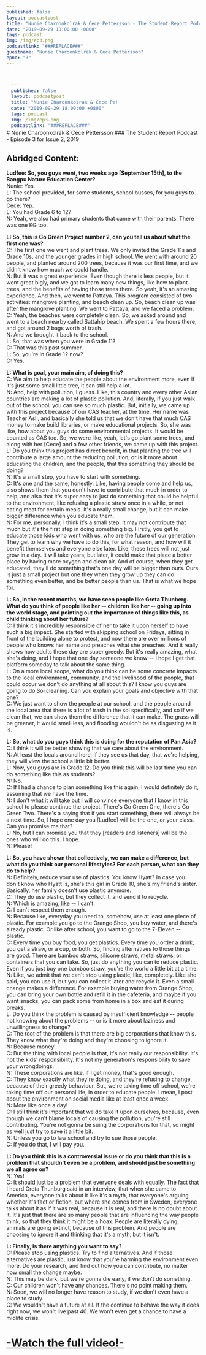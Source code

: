 ```yaml
---
published: false
layout: podcastpost
title: "Nunie Charoonkolrak & Cece Pettersson - The Student Report Podcast EP.3"
date: "2019-09-29 18:00:00 +0800"
tags: podcast
img: /img/ep3.png
podcastlink: "###REPLACE###"
guestname: "Nunie Charoonkolrak & Cece Pettersson"
epno: "3"
---
```

<div class="viddiv"><iframe class="podcastvid" src="###REPLACE###" frameborder="0" allow="accelerometer; autoplay; encrypted-media; gyroscope; picture-in-picture" allowfullscreen></iframe></div>
# Nunie Charoonkolrak & Cece Pettersson
### The Student Report Podcast - Episode 3
for Issue 2, 2019

Abridged Content:
------
**Ludfee: So, you guys went, two weeks ago [September 15th], to the Bangpu Nature Education Center?**
<br>Nunie: Yes.
<br>L: The school provided, for some students, school busses, for you guys to go there?
<br>Cece: Yep.
<br>L: You had Grade 6 to 12?
<br>N: Yeah, we also had primary students that came with their parents. There was one KG too.

**L: So, this is Go Green Project number 2, can you tell us about what the first one was?**
<br>C: The first one we went and plant trees. We only invited the Grade 11s and Grade 10s, and the younger grades in high school. We went with around 20 people, and planted around 200 trees, because it was our first time, and we didn't know how much we could handle.
<br>N: But it was a great experience. Even though there is less people, but it went great bigly, and we got to learn many new things, like how to plant trees, and the benefits of having those trees there. So yeah, it's an amazing experience. And then, we went to Pattaya. This program consisted of two activities: mangrove planting, and beach clean up. So, beach clean up was after the mangrove planting. We went to Pattaya, and we faced a problem.
<br>C: Yeah, the beaches were completely clean. So, we asked around and went to a beach nearby called Sattahip beach. We spent a few hours there, and got around 2 bags worth of trash.
<br>N: And we brought it back to the school.
<br>L: So, that was when you were in Grade 11?
<br>C: That was this past summer.
<br>L: So, you're in Grade 12 now?
<br>C: Yes.

**L: What is goal, your main aim, of doing this?**
<br>C: We aim to help educate the people about the environment more, even if it's just some small little tree, it can still help a lot.
<br>N: And, help with pollution, I guess. Like, this country and every other Asian countries are making a lot of plastic pollution. And, literally, if you just walk out of the school, you can see so much plastic. But, initially, we came up with this project because of our CAS teacher, at the time. Her name was Teacher Asli, and basically she told us that we don't have that much CAS money to make build libraries, or make educational projects. So, she was like, how about you guys do some environmental projects. It would be counted as CAS too. So, we were like, yeah, let's go plant some trees, and along with her [Cece] and a few other friends, we came up with this project.
<br>L: Do you think this project has direct benefit, in that planting the tree will contribute a large amount the reducing pollution, or is it more about educating the children, and the people, that this something they should be doing?
<br>N: It's a small step, you have to start with something.
<br>C: It's one and the same, honestly. Like, having people come and help us, also shows them that you don't have to contribute that much in order to help, and also that it's super easy to just do something that could be helpful to the environment, like refusing a plastic straw once in a while, or not eating meat for certain meals. It's a really small change, but it can make bigger difference when you educate them.
<br>N: For me, personally, I think it's a small step. It may not contribute that much but it's the first step in doing something big. Firstly, you get to educate those kids who went with us, who are the future of our generation. They get to learn why we have to do this, for what reason, and how will it benefit themselves and everyone else later. Like, these trees will not just grow in a day. It will take years, but later, it could make that place a better place by having more oxygen and clean air. And of course, when they get educated, they'll do something that's one day will be bigger than ours. Ours is just a small project but one they when they grow up they can do something even better, and be better people than us. That is what we hope for.

**L: So, in the recent months, we have seen people like Greta Thunberg. What do you think of people like her -- children like her -- going up into the world stage, and pointing out the importance of things like this, as child thinking about her future?**
<br>C: I think it's incredibly responsible of her to take it upon herself to have such a big impact. She started with skipping school on Fridays, sitting in front of the building alone to protest, and now there are over millions of people who knows her name and preaches what she preaches. And it really shows how adults these day are super greedy. But it's really amazing, what she's doing, and I hope that one day someone we know -- I hope I get that platform someday to talk about the same thing.
<br>L: On a more local scope, what do you think can be some concrete impacts to the local environment, community, and the livelihood of the people, that could occur we don't do anything at all about this? I know you guys are going to do Soi cleaning. Can you explain your goals and objective with that one?
<br>C: We just want to show the people at our school, and the people around the local area that there is a lot of trash in the soi specifically, and so if we clean that, we can show them the difference that it can make. The grass will be greener, it would smell less, and flooding wouldn't be as disgusting as it is.

**L: So, what do you guys think this is doing for the reputation of Pan Asia?**
<br>C: I think it will be better showing that we care about the environment.
<br>N: At least the locals around here, if they see us that day, that we're helping, they will view the school a little bit better.
<br>L: Now, you guys are in Grade 12. Do you think this will be last time you can do something like this as students?
<br>N: No.
<br>C: If I had a chance to plan something like this again, I would definitely do it, assuming that we have the time.
<br>N: I don't what it will take but I will convince everyone that I know in this school to please continue the project. There's Go Green One, there's Go Green Two. There's a saying that if you start something, there will always be a next time. So, I hope one day you [Ludfee] will be the one, or your class. Can you promise me that?
<br>L: No, but I can promise you that they [readers and listeners] will be the ones who will do this. I hope.
<br>N: Please!

**L: So, you have shown that collectively, we can make a difference, but what do you think our personal lifestyles? For each person, what can they do to help?**
<br>N: Definitely, reduce your use of plastics. You know Hyatt? In case you don't know who Hyatt is, she's this girl in Grade 10, she's my friend's sister. Basically, her family doesn't use plastic anymore. 
<br>C: They do use plastic, but they collect it, and send it to recycle.
<br>N: Which is amazing, like -- I can't.
<br>C: I can't respect them enough.
<br>N: Because like, everyday you need to, somehow, use at least one piece of plastic. For example you go to the Orange Shop, you buy water, and there's already plastic. Or like after school, you want to go to the 7-Eleven -- plastic. 
<br>C: Every time you buy food, you get plastics. Every time you order a drink, you get a straw, or a cup, or both. So, finding alternatives to those things are good. There are bamboo straws, silicone straws, metal straws, or containers that you can take. So, just do anything you can to reduce plastic. Even if you just buy one bamboo straw, you're the world a little bit at a time.
<br>N: Like, we admit that we can't stop using plastic, like, completely. Like she said, you can use it, but you can collect it later and recycle it. Even a small change makes a difference. For example buying water from Orange Shop, you can bring your own bottle and refill it in the cafeteria, and maybe if you want snacks, you can pack some from home in a box and eat it during breaks. 
<br>L: Do you think the problem is caused by insufficient knowledge -- people not knowing about the problems --  or is it more about laziness and unwillingness to change?
<br>C: The root of the problem is that there are big corporations that know this. They know what they're doing and they're choosing to ignore it. 
<br>N: Because money!
<br>C: But the thing with local people is that, it's not really our responsibility. It's not the kids' responsibility. It's not my generation's responsibility to save your wrongdoings. 
<br>N: These corporations are like, if I get money, that's good enough.
<br>C: They know exactly what they're doing, and they're refusing to change, because of their greedy behaviour. But, we're taking time off school, we're taking time off our personal life, in order to educate people. I mean, I post about the environment on social media like at least once a week.
<br>N: More like once a day!
<br>C: I still think it's important that we do take it upon ourselves, because, even though we can't blame locals of causing the pollution, you're still contributing. You're not gonna be suing the corporations for that, so might as well just try to save it a little bit.
<br>N: Unless you go to law school and try to sue those people.
<br>C: If you do that, I will pay you.

**L: Do you think this is a controversial issue or do you think that this is a problem that shouldn't even be a problem, and should just be something we all agree on?**
<br>N: Yes!
<br>C: It should just be a problem that everyone deals with equally. The fact that I heard Greta Thunburg said in an interview, that when she came to America, everyone talks about it like it's a myth, that everyone's arguing whether it's fact or fiction, but where she comes from in Sweden, everyone talks about it as if it was real, because it is real, and there is no doubt about it. It's just that there are so many people that are influencing the way people think, so that they think it might be a hoax. People are literally dying, animals are going extinct, because of this problem. And people are choosing to ignore it and thinking that it's a myth, but it isn't. 

**L: Finally, is there anything you want to say?**
<br>C: Please stop using plastics. Try to find alternatives. And if those alternatives are plastic, just know that you're harming the environment even more. Do your research, and find out how you can contribute, no matter how small the change maybe.
<br>N: This may be dark, but we're gonna die early, if we don't do something. 
<br>C: Our children won't have any chances. There's no point making them.
<br>N: Soon, we will no longer have reason to study, if we don't even have a place to study.
<br>C: We wouldn't have a future at all. If the continue to behave the way it does right now, we won't live past 40. We won't even get a chance to have a midlife crisis. 

# [-Watch the full video!-]({{page.podcastlink}})